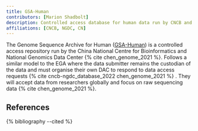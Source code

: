 ```yaml
---
title: GSA-Human
contributors: [Marion Shadbolt]
description: Controlled access database for human data run by CNCB and NGDC.
affiliations: [CNCB, NGDC, CN]
---
```


The Genome Sequence Archive for Human ([GSA-Human](https://ngdc.cncb.ac.cn/gsa-human/)) is a controlled access repository run by the China National Centre for Bioinformatics and National Genomics Data Center {% cite chen_genome_2021 %}. Follows a similar model to the EGA where the data submitter remains the custodian of the data and must organise their own DAC to respond to data access requests {% cite cncb-ngdc_database_2022 chen_genome_2021 %} . They will accept data from researchers globally and focus on raw sequencing data {% cite chen_genome_2021 %}.

## References

{% bibliography --cited %}